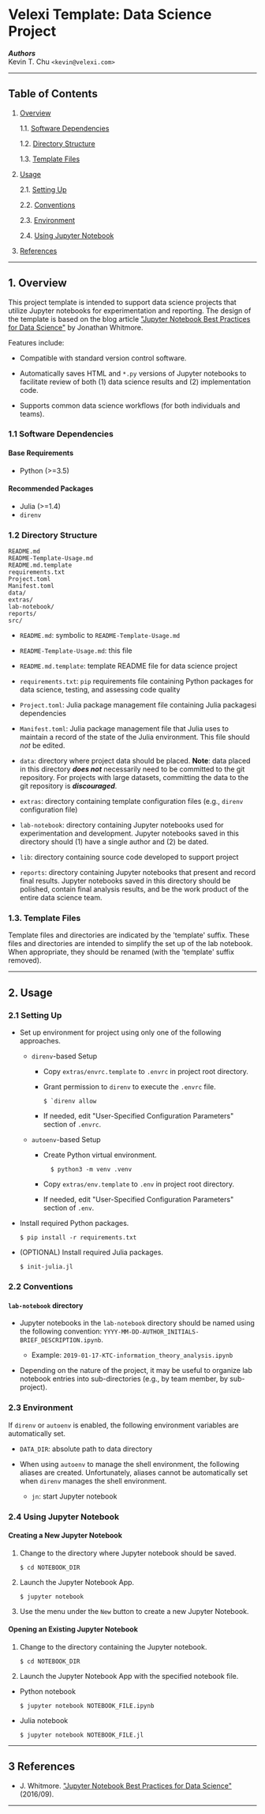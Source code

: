 Velexi Template: Data Science Project
=====================================

___Authors___  
Kevin T. Chu `<kevin@velexi.com>`

------------------------------------------------------------------------------

Table of Contents
-----------------

1. [Overview][#1]

   1.1. [Software Dependencies][#1.1]

   1.2. [Directory Structure][#1.2]

   1.3. [Template Files][#1.3]

2. [Usage][#2]

   2.1. [Setting Up][#2.1]

   2.2. [Conventions][#2.2]

   2.3. [Environment][#2.3]

   2.4. [Using Jupyter Notebook][#2.4]

3. [References][#3]

------------------------------------------------------------------------------

## 1. Overview

This project template is intended to support data science projects that
utilize Jupyter notebooks for experimentation and reporting. The design of
the template is based on the blog article
["Jupyter Notebook Best Practices for Data Science"][#whitmore-2016] by
Jonathan Whitmore.

Features include:

* Compatible with standard version control software.

* Automatically saves HTML and `*.py` versions of Jupyter notebooks to
  facilitate review of both (1) data science results and (2) implementation
  code.

* Supports common data science workflows (for both individuals and teams).

### 1.1 Software Dependencies

#### Base Requirements

* Python (>=3.5)

#### Recommended Packages ####

* Julia (>=1.4)
* `direnv`

### 1.2 Directory Structure

    README.md
    README-Template-Usage.md
    README.md.template
    requirements.txt
    Project.toml
    Manifest.toml
    data/
    extras/
    lab-notebook/
    reports/
    src/

* `README.md`: symbolic to `README-Template-Usage.md`

* `README-Template-Usage.md`: this file

* `README.md.template`: template README file for data science project

* `requirements.txt`: `pip` requirements file containing Python packages for
  data science, testing, and assessing code quality

* `Project.toml`: Julia package management file containing Julia packagesi
  dependencies

* `Manifest.toml`: Julia package management file that Julia uses to maintain
  a record of the state of the Julia environment. This file should _not_ be
  edited.

* `data`: directory where project data should be placed. __Note__: data placed
  in this directory ___does not___ necessarily need to be committed to the git
  repository. For projects with large datasets, committing the data to the git
  repository is ___discouraged___.

* `extras`: directory containing template configuration files (e.g., `direnv`
  configuration file)

* `lab-notebook`: directory containing Jupyter notebooks used for
  experimentation and development. Jupyter notebooks saved in this directory
  should (1) have a single author and (2) be dated.

* `lib`: directory containing source code developed to support project

* `reports`: directory containing Jupyter notebooks that present and record
  final results. Jupyter notebooks saved in this directory should be polished,
  contain final analysis results, and be the work product of the entire data
  science team.

### 1.3. Template Files

Template files and directories are indicated by the 'template' suffix. These
files and directories are intended to simplify the set up of the lab notebook.
When appropriate, they should be renamed (with the 'template' suffix removed).

------------------------------------------------------------------------------

## 2. Usage

### 2.1 Setting Up

* Set up environment for project using only one of the following approaches.

  * `direnv`-based Setup

    * Copy `extras/envrc.template` to `.envrc` in project root directory.

    * Grant permission to `direnv` to execute the `.envrc` file.

      ```shell
      $ `direnv allow
      ```

    * If needed, edit "User-Specified Configuration Parameters" section of
      `.envrc`.

  * `autoenv`-based Setup

    * Create Python virtual environment.

      ```shell
        $ python3 -m venv .venv
      ```

    * Copy `extras/env.template` to `.env` in project root directory.

    * If needed, edit "User-Specified Configuration Parameters" section of
      `.env`.

* Install required Python packages.

    ```shell
    $ pip install -r requirements.txt
    ```

* (OPTIONAL) Install required Julia packages.

    ```shell
    $ init-julia.jl
    ```

### 2.2 Conventions

#### `lab-notebook` directory

* Jupyter notebooks in the `lab-notebook` directory should be named using the
  following convention: `YYYY-MM-DD-AUTHOR_INITIALS-BRIEF_DESCRIPTION.ipynb`.

  * Example: `2019-01-17-KTC-information_theory_analysis.ipynb`

* Depending on the nature of the project, it may be useful to organize lab
  notebook entries into sub-directories (e.g., by team member, by sub-project).

### 2.3 Environment

If `direnv` or `autoenv` is enabled, the following environment variables are
automatically set.

* `DATA_DIR`: absolute path to data directory

* When using `autoenv` to manage the shell environment, the following aliases
  are created. Unfortunately, aliases cannot be automatically set when `direnv`   manages the shell environment.

  * `jn`: start Jupyter notebook

### 2.4 Using Jupyter Notebook

#### Creating a New Jupyter Notebook

1. Change to the directory where Jupyter notebook should be saved.

    ```shell
    $ cd NOTEBOOK_DIR
    ```

2. Launch the Jupyter Notebook App.

    ```shell
    $ jupyter notebook
    ```

3. Use the menu under the `New` button to create a new Jupyter Notebook.

#### Opening an Existing Jupyter Notebook

1. Change to the directory containing the Jupyter notebook.

    ```shell
    $ cd NOTEBOOK_DIR
    ```

2. Launch the Jupyter Notebook App with the specified notebook file.

  * Python notebook

    ```shell
    $ jupyter notebook NOTEBOOK_FILE.ipynb
    ```

  * Julia notebook

    ```shell
    $ jupyter notebook NOTEBOOK_FILE.jl
    ```

------------------------------------------------------------------------------

3 References
------------

* J. Whitmore.
  ["Jupyter Notebook Best Practices for Data Science"][#whitmore-2016]
  (2016/09).

------------------------------------------------------------------------------

[-----------------------------INTERNAL LINKS-----------------------------]: #

[#1]: #1-overview
[#1.1]: #11-software-dependencies
[#1.2]: #12-directory-structure
[#1.3]: #13-template-files

[#2]: #2-usage
[#2.1]: #21-setting-up
[#2.2]: #22-conventions
[#2.3]: #23-environment
[#2.4]: #24-using-jupyter-notebook

[#3]: #3-references

[-----------------------------EXTERNAL LINKS-----------------------------]: #

[#whitmore-2016]:
  https://www.svds.com/tbt-jupyter-notebook-best-practices-data-science/
